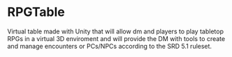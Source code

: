 # RPGTable
Virtual table made with Unity that will allow dm and players to play tabletop RPGs in a virtual 3D enviroment and will provide the DM with tools to create and manage encounters or PCs/NPCs according to the SRD 5.1 ruleset. 
